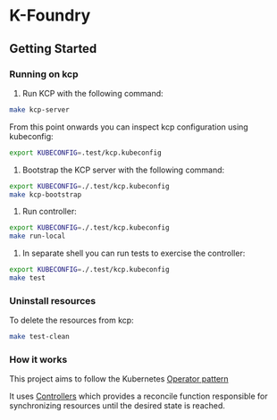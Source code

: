 # K-Foundry

## Getting Started

### Running on kcp

1. Run KCP with the following command:

```sh
make kcp-server
```

From this point onwards you can inspect kcp configuration using kubeconfig:

```sh
export KUBECONFIG=.test/kcp.kubeconfig
```

1. Bootstrap the KCP server with the following command:

```sh
export KUBECONFIG=./.test/kcp.kubeconfig
make kcp-bootstrap
```

1. Run controller:

```sh
export KUBECONFIG=./.test/kcp.kubeconfig
make run-local
```

1. In separate shell you can run tests to exercise the controller:

```sh
export KUBECONFIG=./.test/kcp.kubeconfig
make test
```

### Uninstall resources
To delete the resources from kcp:

```sh
make test-clean
```



### How it works
This project aims to follow the Kubernetes [Operator pattern](https://kubernetes.io/docs/concepts/extend-kubernetes/operator/)

It uses [Controllers](https://kubernetes.io/docs/concepts/architecture/controller/)
which provides a reconcile function responsible for synchronizing resources until the desired state is reached.




